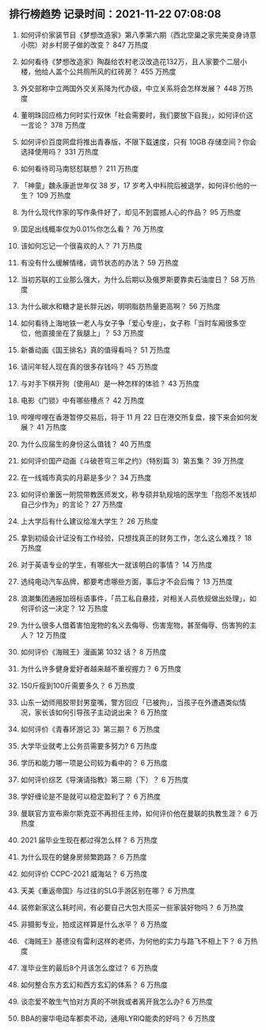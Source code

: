 
## 排行榜趋势 记录时间：2021-11-22 07:08:08
  
  1. 如何评价家装节目《梦想改造家》第八季第六期（西北空巢之家完美变身诗意小院）对乡村房子做的改变？ 847 万热度
    
  2. 如何看待《梦想改造家》陶磊给农村老汉改造花132万，且人家要个二层小楼，他给人盖个公共厕所风的红砖房？ 455 万热度
    
  3. 外交部称中立两国外交关系降为代办级，中立关系将会怎样发展？ 448 万热度
    
  4. 董明珠回应格力何时实行双休「社会需要时，我们要放下自我」，如何评价这一言论？ 378 万热度
    
  5. 如何评价百度网盘将推出青春版，不限下载速度，只有 10GB 存储空间？你会选择使用吗？ 331 万热度
    
  6. 如何看待司马南怒怼联想？ 211 万热度
    
  7. 「神童」魏永康逝世年仅 38 岁，17 岁考入中科院后被退学，如何评价他的一生？ 109 万热度
    
  8. 为什么现代作家的写作条件好了，却见不到震撼人心的作品？ 95 万热度
    
  9. 国足出线概率仅为0.01%你怎么看？ 76 万热度
    
  10. 该如何忘记一个很喜欢的人？ 71 万热度
    
  11. 有没有什么缓解情绪，调节状态的办法？ 59 万热度
    
  12. 当初苏联的工业那么强大，为什么后期以及俄罗斯要靠卖石油度日？ 58 万热度
    
  13. 为什么碳水和糖才是长胖元凶，明明脂肪热量更高啊？ 56 万热度
    
  14. 如何看待上海地铁一老人与女子争「爱心专座」，女子称「当时车厢很多空位，他直接坐在了我腿上」？ 53 万热度
    
  15. 新番动画《国王排名》真的值得看吗？ 51 万热度
    
  16. 请问年轻人现在真的很多存钱吗？ 45 万热度
    
  17. 与对手下棋开狗（使用AI）是一种怎样的体验？ 43 万热度
    
  18. 电影《门锁》中有哪些槽点？ 42 万热度
    
  19. 哔哩哔哩在香港暂停交易后，将于 11 月 22 日在港交所复盘，接下来会如何发展？ 41 万热度
    
  20. 为什么应届生的身份这么值钱？ 40 万热度
    
  21. 如何评价国产动画《斗破苍穹三年之约》（特别篇 3）第五集？ 39 万热度
    
  22. 在一线城市真实的月薪是多少？ 34 万热度
    
  23. 如何评价重医一附院带教医师发文，称专硕并轨规培的医学生「抱怨不发钱却自己少作为」的言论？ 27 万热度
    
  24. 上大学后有什么建议给准大学生？ 26 万热度
    
  25. 拿到初级会计证没有工作经验，只想找真正的财务工作，怎么这么难找？ 18 万热度
    
  26. 对于英语专业的学生，有哪些大一就该明白的事情？ 14 万热度
    
  27. 选纯电动汽车品牌，都要考虑哪些方面，事后才不会后悔？ 13 万热度
    
  28. 浪潮集团通报加班标语事件，「员工私自悬挂，对相关人员依规做出处理」，如何评价这一决定？ 12 万热度
    
  29. 为什么很多人借着害怕宠物的名义去侮辱、伤害宠物，甚至侮辱、伤害狗的主人？ 12 万热度
    
  30. 如何评价《海贼王》漫画第 1032 话？ 8 万热度
    
  31. 为什么许多健身爱好者越来越不重视握力？ 6 万热度
    
  32. 150斤瘦到100斤需要多久？ 6 万热度
    
  33. 山东一幼师用胶带封男童嘴，警方回应「已被拘」，当孩子在外遭遇类似情况，家长该如何引导孩子主动说出来？ 6 万热度
    
  34. 如何评价《青春环游记 3》第三期？ 6 万热度
    
  35. 大学毕业就考上公务员需要多努力? 6 万热度
    
  36. 学历和能力哪一项是公司较为看中的？ 6 万热度
    
  37. 如何评价综艺《导演请指教》第三期（下）？ 6 万热度
    
  38. 学好缠论是不是就可以稳定盈利了？ 6 万热度
    
  39. 曼联官方宣布索尔斯克亚不再担任主帅，如何评价他在曼联的执教生涯？ 6 万热度
    
  40. 2021 届毕业生现在都过得怎么样？ 6 万热度
    
  41. 为什么现在的健身房频繁跑路？ 6 万热度
    
  42. 如何评价 CCPC-2021 威海站？ 6 万热度
    
  43. 天美《重返帝国》与过往的SLG手游区别在哪？ 6 万热度
    
  44. 装修新家这么耗时间，有必要自己大包大揽买一些家装好物吗？ 6 万热度
    
  45. 非摄影专业，拍成这样算是什么水平？ 6 万热度
    
  46. 《海贼王》基德没有雷利这样的老师，为何他的实力与路飞不相上下？ 6 万热度
    
  47. 准毕业生的最后8个月该怎么度过？ 6 万热度
    
  48. 如何整合东方玄幻和西方玄幻的体系？ 6 万热度
    
  49. 谈恋爱不敢生气怕对方真的不哄我或者离开我怎么办? 6 万热度
    
  50. BBA的豪华电动车都卖不动，通用LYRIQ能卖的好吗？ 6 万热度
    